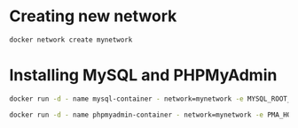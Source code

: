 # Creating new network

```bash
docker network create mynetwork
```

# Installing MySQL and PHPMyAdmin
```bash
docker run -d - name mysql-container - network=mynetwork -e MYSQL_ROOT_PASSWORD=toor -p 3306:3306 mysql:latest
```

```bash
docker run -d - name phpmyadmin-container - network=mynetwork -e PMA_HOST=mysql-container -e PMA_PORT=3306 -p 8080:80 phpmyadmin/phpmyadmin:latest
```
